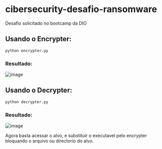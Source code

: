 # cibersecurity-desafio-ransomware
Desafio solicitado no bootcamp da DIO

## Usando o Encrypter:
```bash
python encrypter.py
```

### Resultado:
![image](https://github.com/patrikrufino/cibersecurity-desafio-ransomware/assets/58515198/233bd5d0-990d-4bca-88e4-110839f4f96c)

## Usando o Decrypter:
```bash
python decrypter.py
```
### Resultado:
![image](https://github.com/patrikrufino/cibersecurity-desafio-ransomware/assets/58515198/971075ee-2f2b-42ab-aa8f-8e076ae3e541)


Agora basta acessar o alvo, e substituir o executavel pelo encrypter bloquando o arquivo ou directorio do alvo.
